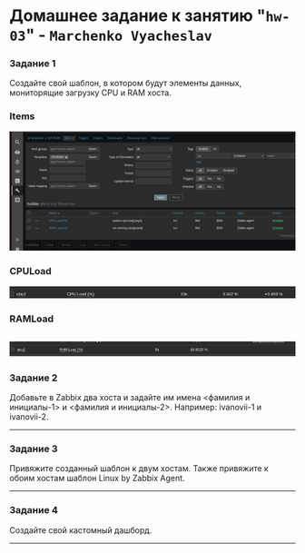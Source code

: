 # Домашнее задание к занятию "`hw-03`" - `Marchenko Vyacheslav`

### Задание 1
Создайте свой шаблон, в котором будут элементы данных, мониторящие загрузку CPU и RAM хоста.

### Items

![Items](https://github.com/Takarigua/hw-03/blob/f5b17bcdf5d411eb8b61275dfa3a669696fff0a1/screen/Items.png)

### CPULoad

![CPULoad](https://github.com/Takarigua/hw-03/blob/f5b17bcdf5d411eb8b61275dfa3a669696fff0a1/screen/CPULoad.png)

### RAMLoad

![RAMLoad](https://github.com/Takarigua/hw-03/blob/f5b17bcdf5d411eb8b61275dfa3a669696fff0a1/screen/RAMLoad.png)
---

### Задание 2
Добавьте в Zabbix два хоста и задайте им имена <фамилия и инициалы-1> и <фамилия и инициалы-2>. Например: ivanovii-1 и ivanovii-2.


---

### Задание 3
Привяжите созданный шаблон к двум хостам. Также привяжите к обоим хостам шаблон Linux by Zabbix Agent.


---

### Задание 4
Создайте свой кастомный дашборд.


---
